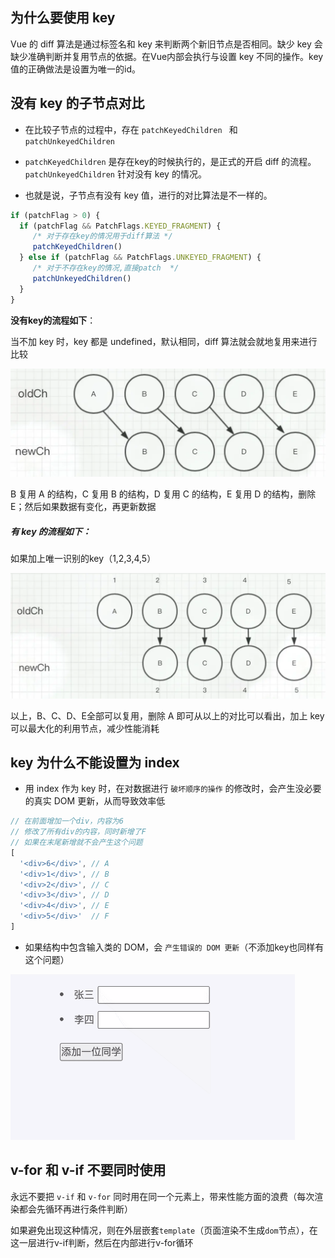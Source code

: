 ## 为什么要使用 key

Vue 的 diff 算法是通过标签名和 key 来判断两个新旧节点是否相同。缺少 key 会缺少准确判断并复用节点的依据。在Vue内部会执行与设置 key 不同的操作。key 值的正确做法是设置为唯一的id。

## 没有 key 的子节点对比

- 在比较子节点的过程中，存在 `patchKeyedChildren ` 和 `patchUnkeyedChildren`
- `patchKeyedChildren` 是存在key的时候执行的，是正式的开启 diff 的流程。`patchUnkeyedChildren` 针对没有 key 的情况。

- 也就是说，子节点有没有 key 值，进行的对比算法是不一样的。

```js
if (patchFlag > 0) {
  if (patchFlag && PatchFlags.KEYED_FRAGMENT) { 
     /* 对于存在key的情况用于diff算法 */
     patchKeyedChildren()
  } else if (patchFlag && PatchFlags.UNKEYED_FRAGMENT) {
     /* 对于不存在key的情况,直接patch  */
     patchUnkeyedChildren()
  }
}
```

**没有key的流程如下**：

当不加 key 时，key 都是 undefined，默认相同，diff 算法就会就地复用来进行比较

![img](img/webp.webp)

B 复用 A 的结构，C 复用 B 的结构，D 复用 C 的结构，E 复用 D 的结构，删除 E；然后如果数据有变化，再更新数据

##### 有 key 的流程如下：

如果加上唯一识别的key（1,2,3,4,5）

![img](img/webp-16566566881565.webp)

以上，B、C、D、E全部可以复用，删除 A 即可从以上的对比可以看出，加上 key 可以最大化的利用节点，减少性能消耗



## key 为什么不能设置为 index

- 用 index 作为 key 时，在对数据进行 `破坏顺序的操作` 的修改时，会产生没必要的真实 DOM 更新，从而导致效率低

```js
// 在前面增加一个div，内容为6
// 修改了所有div的内容，同时新增了F
// 如果在末尾新增就不会产生这个问题
[
  '<div>6</div>', // A
  '<div>1</div>', // B
  '<div>2</div>', // C
  '<div>3</div>', // D
  '<div>4</div>', // E
  '<div>5</div>'  // F
]
```

- 如果结构中包含输入类的 DOM，会 `产生错误的 DOM 更新`（不添加key也同样有这个问题）

![chrome-capture (3).gif](img/3ef1aa775c93d87613c9e042bdd540dd.gif)

## v-for 和 v-if 不要同时使用

永远不要把 `v-if` 和 `v-for` 同时用在同一个元素上，带来性能方面的浪费（每次渲染都会先循环再进行条件判断）

如果避免出现这种情况，则在外层嵌套`template`（页面渲染不生成`dom`节点），在这一层进行v-if判断，然后在内部进行v-for循环